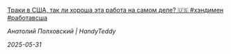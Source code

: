 <!--2025-05-31 03:00:55-->
<div class="yb">
  <a class="nodecor" href="/index.html?rabota/traki_v_ssha_tak_li_horosha_eta_rabota_na_samom_dele_hendimen_rabotavssha">
    <img class="preview" data-videoid="https://www.youtube.com/embed/gWjcUE51CJg" src="https://i4.ytimg.com/vi/gWjcUE51CJg/hqdefault.jpg" align="left" alt="">
  </a>
  <div class="inlbl text">
    <p><a class="nodecor" href="/index.html?rabota/traki_v_ssha_tak_li_horosha_eta_rabota_na_samom_dele_hendimen_rabotavssha">Траки в США, так ли хороша эта работа на самом деле? 🇺🇸 #хэндимен #работавсша</a></p>
    <p><i class="smaller2">Анатолий Полховский | HandyTeddy </i></p>
    <i class="smaller3">2025-05-31</i>
  </div>
</div>
